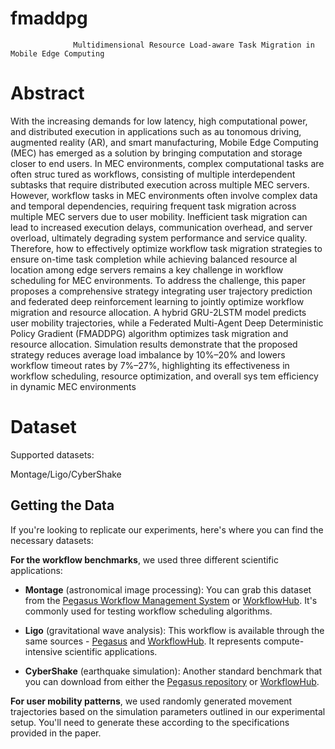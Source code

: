 # fmaddpg
                  Multidimensional Resource Load-aware Task Migration in Mobile Edge Computing 
# Abstract
 With the increasing demands for low latency, high computational power, and distributed execution in applications such as au
tonomous driving, augmented reality (AR), and smart manufacturing, Mobile Edge Computing (MEC) has emerged as a solution
 by bringing computation and storage closer to end users. In MEC environments, complex computational tasks are often struc
tured as workflows, consisting of multiple interdependent subtasks that require distributed execution across multiple MEC servers.
 However, workflow tasks in MEC environments often involve complex data and temporal dependencies, requiring frequent task
 migration across multiple MEC servers due to user mobility. Inefficient task migration can lead to increased execution delays,
 communication overhead, and server overload, ultimately degrading system performance and service quality. Therefore, how to
 effectively optimize workflow task migration strategies to ensure on-time task completion while achieving balanced resource al
location among edge servers remains a key challenge in workflow scheduling for MEC environments. To address the challenge,
 this paper proposes a comprehensive strategy integrating user trajectory prediction and federated deep reinforcement learning to
 jointly optimize workflow migration and resource allocation. A hybrid GRU-2LSTM model predicts user mobility trajectories,
 while a Federated Multi-Agent Deep Deterministic Policy Gradient (FMADDPG) algorithm optimizes task migration and resource
 allocation. Simulation results demonstrate that the proposed strategy reduces average load imbalance by 10%–20% and lowers
 workflow timeout rates by 7%–27%, highlighting its effectiveness in workflow scheduling, resource optimization, and overall sys
tem efficiency in dynamic MEC environments
# Dataset
Supported datasets:

Montage/Ligo/CyberShake

## Getting the Data

If you're looking to replicate our experiments, here's where you can find the necessary datasets:

**For the workflow benchmarks**, we used three different scientific applications:

- **Montage** (astronomical image processing): You can grab this dataset from the [Pegasus Workflow Management System](https://pegasus.isi.edu/) or [WorkflowHub](https://workflowhub.eu/). It's commonly used for testing workflow scheduling algorithms.

- **Ligo** (gravitational wave analysis): This workflow is available through the same sources - [Pegasus](https://pegasus.isi.edu/) and [WorkflowHub](https://workflowhub.eu/). It represents compute-intensive scientific applications.

- **CyberShake** (earthquake simulation): Another standard benchmark that you can download from either the [Pegasus repository](https://pegasus.isi.edu/) or [WorkflowHub](https://workflowhub.eu/).

**For user mobility patterns**, we used randomly generated movement trajectories based on the simulation parameters outlined in our experimental setup. You'll need to generate these according to the specifications provided in the paper.
